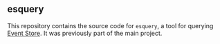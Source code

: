## esquery

This repository contains the source code for `esquery`, a tool for querying [Event
Store][eventstore]. It was previously part of the main project.


[eventstore]: https://github.com/EventStore/EventStore
